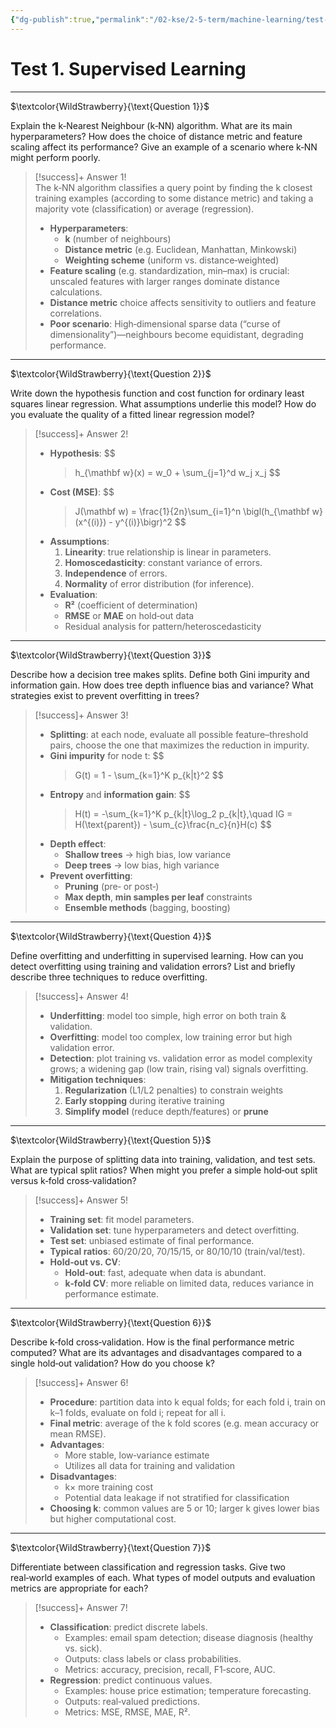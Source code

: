```yaml
---
{"dg-publish":true,"permalink":"/02-kse/2-5-term/machine-learning/test-1-supervised-learning/","tags":["kse","ai","machine-learning"],"created":"2025-04-15T15:11:30.113+03:00","updated":"2025-04-16T01:05:36.637+03:00"}
---
```



# Test 1. Supervised Learning

---

$\textcolor{WildStrawberry}{\text{Question 1}}$

Explain the k‑Nearest Neighbour (k‑NN) algorithm. What are its main hyperparameters? How does the choice of distance metric and feature scaling affect its performance? Give an example of a scenario where k‑NN might perform poorly.

> [!success]+ Answer 1!  
> The k‑NN algorithm classifies a query point by finding the k closest training examples (according to some distance metric) and taking a majority vote (classification) or average (regression).
>
> - **Hyperparameters**:
>   - **k** (number of neighbours)
>   - **Distance metric** (e.g. Euclidean, Manhattan, Minkowski)
>   - **Weighting scheme** (uniform vs. distance‑weighted)
> - **Feature scaling** (e.g. standardization, min–max) is crucial: unscaled features with larger ranges dominate distance calculations.
> - **Distance metric** choice affects sensitivity to outliers and feature correlations.
> - **Poor scenario**: High‑dimensional sparse data (“curse of dimensionality”)—neighbours become equidistant, degrading performance.

---

$\textcolor{WildStrawberry}{\text{Question 2}}$

Write down the hypothesis function and cost function for ordinary least squares linear regression. What assumptions underlie this model? How do you evaluate the quality of a fitted linear regression model?

> [!success]+ Answer 2!
>
> - **Hypothesis**:
>   $$
>   >   h_{\mathbf w}(x) = w_0 + \sum_{j=1}^d w_j x_j
>   $$
> - **Cost (MSE)**:
>   $$
>   >   J(\mathbf w) = \frac{1}{2n}\sum_{i=1}^n \bigl(h_{\mathbf w}(x^{(i)}) - y^{(i)}\bigr)^2
>   $$
> - **Assumptions**:
>   1. **Linearity**: true relationship is linear in parameters.
>   2. **Homoscedasticity**: constant variance of errors.
>   3. **Independence** of errors.
>   4. **Normality** of error distribution (for inference).
> - **Evaluation**:
>   - **R²** (coefficient of determination)
>   - **RMSE** or **MAE** on hold‑out data
>   - Residual analysis for pattern/heteroscedasticity

---

$\textcolor{WildStrawberry}{\text{Question 3}}$

Describe how a decision tree makes splits. Define both Gini impurity and information gain. How does tree depth influence bias and variance? What strategies exist to prevent overfitting in trees?

> [!success]+ Answer 3!
>
> - **Splitting**: at each node, evaluate all possible feature–threshold pairs, choose the one that maximizes the reduction in impurity.
> - **Gini impurity** for node t:
>   $$
>   >   G(t) = 1 - \sum_{k=1}^K p_{k|t}^2
>   $$
> - **Entropy** and **information gain**:
>   $$
>   >   H(t) = -\sum_{k=1}^K p_{k|t}\log_2 p_{k|t},\quad IG = H(\text{parent}) - \sum_{c}\frac{n_c}{n}H(c)
>   $$
> - **Depth effect**:
>   - **Shallow trees** → high bias, low variance
>   - **Deep trees** → low bias, high variance
> - **Prevent overfitting**:
>   - **Pruning** (pre‑ or post‑)
>   - **Max depth**, **min samples per leaf** constraints
>   - **Ensemble methods** (bagging, boosting)

---

$\textcolor{WildStrawberry}{\text{Question 4}}$

Define overfitting and underfitting in supervised learning. How can you detect overfitting using training and validation errors? List and briefly describe three techniques to reduce overfitting.

> [!success]+ Answer 4!
>
> - **Underfitting**: model too simple, high error on both train & validation.
> - **Overfitting**: model too complex, low training error but high validation error.
> - **Detection**: plot training vs. validation error as model complexity grows; a widening gap (low train, rising val) signals overfitting.
> - **Mitigation techniques**:
>   1. **Regularization** (L1/L2 penalties) to constrain weights
>   2. **Early stopping** during iterative training
>   3. **Simplify model** (reduce depth/features) or **prune**

---

$\textcolor{WildStrawberry}{\text{Question 5}}$

Explain the purpose of splitting data into training, validation, and test sets. What are typical split ratios? When might you prefer a simple hold‑out split versus k‑fold cross‑validation?

> [!success]+ Answer 5!
>
> - **Training set**: fit model parameters.
> - **Validation set**: tune hyperparameters and detect overfitting.
> - **Test set**: unbiased estimate of final performance.
> - **Typical ratios**: 60/20/20, 70/15/15, or 80/10/10 (train/val/test).
> - **Hold‑out vs. CV**:
>   - **Hold‑out**: fast, adequate when data is abundant.
>   - **k‑fold CV**: more reliable on limited data, reduces variance in performance estimate.

---

$\textcolor{WildStrawberry}{\text{Question 6}}$

Describe k‑fold cross‑validation. How is the final performance metric computed? What are its advantages and disadvantages compared to a single hold‑out validation? How do you choose k?

> [!success]+ Answer 6!
>
> - **Procedure**: partition data into k equal folds; for each fold i, train on k–1 folds, evaluate on fold i; repeat for all i.
> - **Final metric**: average of the k fold scores (e.g. mean accuracy or mean RMSE).
> - **Advantages**:
>   - More stable, low‑variance estimate
>   - Utilizes all data for training and validation
> - **Disadvantages**:
>   - k× more training cost
>   - Potential data leakage if not stratified for classification
> - **Choosing k**: common values are 5 or 10; larger k gives lower bias but higher computational cost.

---

$\textcolor{WildStrawberry}{\text{Question 7}}$

Differentiate between classification and regression tasks. Give two real‑world examples of each. What types of model outputs and evaluation metrics are appropriate for each?

> [!success]+ Answer 7!
>
> - **Classification**: predict discrete labels.
>   - Examples: email spam detection; disease diagnosis (healthy vs. sick).
>   - Outputs: class labels or class probabilities.
>   - Metrics: accuracy, precision, recall, F1‑score, AUC.
> - **Regression**: predict continuous values.
>   - Examples: house price estimation; temperature forecasting.
>   - Outputs: real‑valued predictions.
>   - Metrics: MSE, RMSE, MAE, R².
